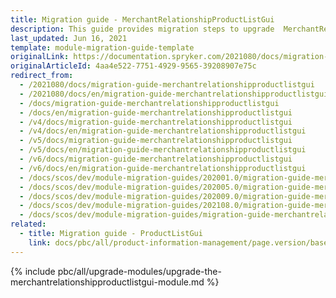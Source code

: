 ```yaml
---
title: Migration guide - MerchantRelationshipProductListGui
description: This guide provides migration steps to upgrade  MerchantRelationshipProductListGui to the newer major version.
last_updated: Jun 16, 2021
template: module-migration-guide-template
originalLink: https://documentation.spryker.com/2021080/docs/migration-guide-merchantrelationshipproductlistgui
originalArticleId: 4aa4e522-7751-4929-9565-39208907e75c
redirect_from:
  - /2021080/docs/migration-guide-merchantrelationshipproductlistgui
  - /2021080/docs/en/migration-guide-merchantrelationshipproductlistgui
  - /docs/migration-guide-merchantrelationshipproductlistgui
  - /docs/en/migration-guide-merchantrelationshipproductlistgui
  - /v4/docs/migration-guide-merchantrelationshipproductlistgui
  - /v4/docs/en/migration-guide-merchantrelationshipproductlistgui
  - /v5/docs/migration-guide-merchantrelationshipproductlistgui
  - /v5/docs/en/migration-guide-merchantrelationshipproductlistgui
  - /v6/docs/migration-guide-merchantrelationshipproductlistgui
  - /v6/docs/en/migration-guide-merchantrelationshipproductlistgui
  - /docs/scos/dev/module-migration-guides/202001.0/migration-guide-merchantrelationshipproductlistgui.html
  - /docs/scos/dev/module-migration-guides/202005.0/migration-guide-merchantrelationshipproductlistgui.html
  - /docs/scos/dev/module-migration-guides/202009.0/migration-guide-merchantrelationshipproductlistgui.html
  - /docs/scos/dev/module-migration-guides/202108.0/migration-guide-merchantrelationshipproductlistgui.html
  - /docs/scos/dev/module-migration-guides/migration-guide-merchantrelationshipproductlistgui.html
related:
  - title: Migration guide - ProductListGui
    link: docs/pbc/all/product-information-management/page.version/base-shop/install-and-upgrade/upgrade-modules/upgrade-the-productlistgui-module.html
---
```


{% include pbc/all/upgrade-modules/upgrade-the-merchantrelationshipproductlistgui-module.md %} <!-- To edit, see /_includes/pbc/all/upgrade-modules/upgrade-the-merchantrelationshipproductlistgui-module.md -->
